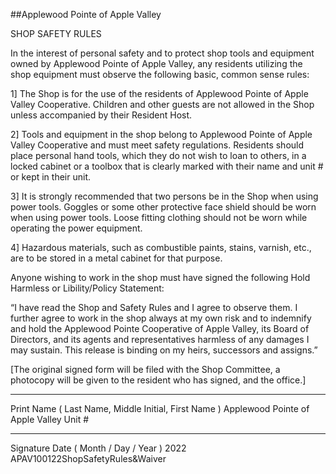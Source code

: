 ##Applewood Pointe of Apple Valley

SHOP SAFETY RULES

In the interest of personal safety and to protect shop tools and equipment owned by Applewood Pointe of Apple Valley, any residents utilizing the shop equipment must observe the following basic, common sense rules:

1] The Shop is for the use of the residents of Applewood Pointe of Apple Valley Cooperative. Children and other guests are not allowed in the Shop unless accompanied by their Resident Host.

2] Tools and equipment in the shop belong to Applewood Pointe of Apple Valley Cooperative and must meet safety regulations. Residents should place personal hand tools, which they do not wish to loan to others, in a locked cabinet or a toolbox that is clearly marked with their name and unit # or kept in their unit.

3] It is strongly recommended that two persons be in the Shop when using power tools. Goggles or some other protective face shield should be worn when using power tools. Loose fitting clothing should not be worn while operating the power equipment.

4] Hazardous materials, such as combustible paints, stains, varnish, etc., are to be stored in a metal cabinet for that purpose.



Anyone wishing to work in the shop must have signed the following Hold Harmless or Libility/Policy Statement:



“I have read the Shop and Safety Rules and I agree to observe them. I further agree to work in the shop always at my own risk and to indemnify and hold the Applewood Pointe Cooperative of Apple Valley, its Board of Directors, and its agents and representatives harmless of any damages I may sustain. This release is binding on my heirs, successors and assigns.”






[The original signed form will be filed with the Shop Committee, a photocopy will be given to the resident who has signed, and the office.]



_______________________________________________ ________________________________
Print Name ( Last Name, Middle Initial, First Name ) Applewood Pointe of Apple Valley Unit #


_______________________________________________ ________________________________
Signature Date ( Month / Day / Year )
2022 APAV100122ShopSafetyRules&Waiver
